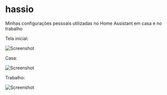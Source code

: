 # hassio
Minhas configurações pessoais utilizadas no Home Assistant em casa e no trabalho

Tela inicial:

![Screenshot](https://github.com/tatunts/hassio/blob/master/Screens/Default.PNG)

Casa:

![Screenshot](https://github.com/tatunts/hassio/blob/master/Screens/Home.PNG)

Trabalho:

![Screenshot](https://github.com/tatunts/hassio/blob/master/Screens/Work.png)
